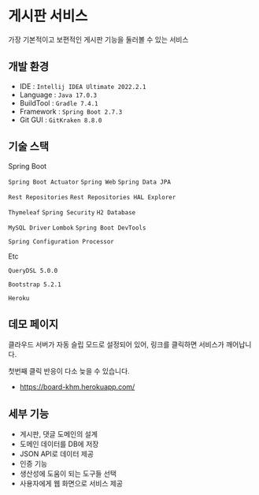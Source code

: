 # 게시판 서비스

가장 기본적이고 보편적인 게시판 기능을 둘러볼 수 있는 서비스

## 개발 환경
* IDE : `Intellij IDEA Ultimate 2022.2.1`
* Language : `Java 17.0.3`
* BuildTool : `Gradle 7.4.1`
* Framework : `Spring Boot 2.7.3`
* Git GUI : `GitKraken 8.8.0`

## 기술 스택

Spring Boot

`Spring Boot Actuator` `Spring Web` `Spring Data JPA`

`Rest Repositories` `Rest Repositories HAL Explorer`

`Thymeleaf` `Spring Security` `H2 Database`

`MySQL Driver` `Lombok` `Spring Boot DevTools`

`Spring Configuration Processor`

Etc 

`QueryDSL 5.0.0`

`Bootstrap 5.2.1`

`Heroku`

## 데모 페이지
클라우드 서버가 자동 슬립 모드로 설정되어 있어, 링크를 클릭하면 서비스가 깨어납니다.

첫번째 클릭 반응이 다소 늦을 수 있습니다.

* https://board-khm.herokuapp.com/

## 세부 기능
* 게시판, 댓글 도메인의 설계
* 도메인 데이터를 DB에 저장
* JSON API로 데이터 제공
* 인증 기능
* 생산성에 도움이 되는 도구들 선택
* 사용자에게 웹 화면으로 서비스 제공

